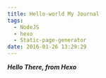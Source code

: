 ```yaml
---
title: Hello-world My Journal
tags:
  - NodeJS
  - hexo
  - Static-page-generator
date: 2016-01-26 13:29:29
---
```



***Hello There, from Hexo***
